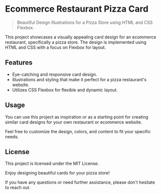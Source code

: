 # Ecommerce Restaurant Pizza Card

> Beautiful Design Illustrations for a Pizza Store using HTML and CSS Flexbox.

This project showcases a visually appealing card design for an ecommerce restaurant, specifically a pizza store. The design is implemented using HTML and CSS with a focus on Flexbox for layout.

## Features

- Eye-catching and responsive card design.
- Illustrations and styling that make it perfect for a pizza restaurant's website.
- Utilizes CSS Flexbox for flexible and dynamic layout.

## Usage

You can use this project as inspiration or as a starting point for creating similar card designs for your own restaurant or ecommerce website.

Feel free to customize the design, colors, and content to fit your specific needs.

## License

This project is licensed under the MIT License.

Enjoy designing beautiful cards for your pizza store!

If you have any questions or need further assistance, please don't hesitate to reach out.

